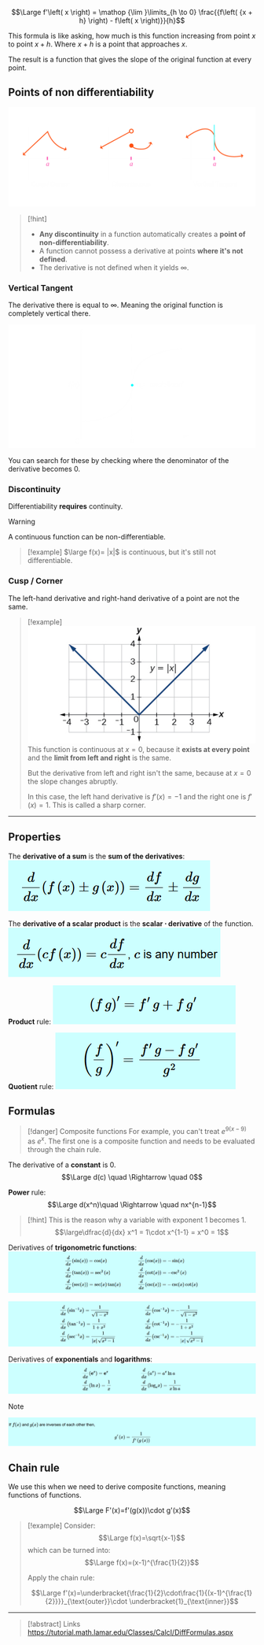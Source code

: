 $$\Large f'\left( x \right) = \mathop {\lim }\limits_{h \to 0} \frac{{f\left( {x + h} \right) - f\left( x \right)}}{h}$$

This formula is like asking, how much is this function increasing from point $x$ to point $x+h$.
Where $x + h$ is a point that approaches $x$.

The result is a function that gives the slope of the original function at every point.

## Points of non differentiability

![](../z_images/Pasted%20image%2020250302100956.png)
> [!hint]
> - **Any discontinuity** in a function automatically creates a **point of non-differentiability**.
> - A function cannot possess a derivative at points **where it's not defined**.
> - The derivative is not defined when it yields $\infty$.

### Vertical Tangent

The derivative there is equal to $\infty$. Meaning the original function is completely vertical there.

![](../z_images/Pasted%20image%2020250302110114.png)

You can search for these by checking where the denominator of the derivative becomes 0.

### Discontinuity

Differentiability **requires** continuity.

> [!warning]
> A continuous function can be non-differentiable.
> > [!example]
> $\large f(x)= |x|$ is continuous, but it's still not differentiable.


### Cusp / Corner

The left-hand derivative and right-hand derivative of a point are not the same.

> [!example]
> ![](../z_images/Pasted%20image%2020250227154749.png)
> This function is continuous at $x=0$, because it **exists at every point** and the **limit from left and right** is the same.
> 
> But the derivative from left and right isn't the same, because at $x=0$ the slope changes abruptly.
> 
> In this case, the left hand derivative is $f'(x)=-1$ and the right one is $f'(x)=1$. This is called a sharp corner.

---

## Properties

The **derivative of a sum** is the **sum of the derivatives**:
![](../z_images/Pasted%20image%2020250103120948.png)

The **derivative of a scalar product** is the **scalar $\cdot$ derivative** of the function.
![](../z_images/Pasted%20image%2020250103121003.png)

**Product** rule:
![](../z_images/Pasted%20image%2020250103124725.png)

**Quotient** rule:
![](../z_images/Pasted%20image%2020250103124812.png)

## Formulas

> [!danger] Composite functions
> For example, you can't treat $e^{9(x-9)}$ as $e^x$.
> The first one is a composite function and needs to be evaluated through the chain rule.
 

The derivative of a **constant** is 0.
$$\Large d(c) \quad \Rightarrow \quad 0$$

**Power** rule:
$$\Large d(x^n)\quad \Rightarrow \quad nx^{n-1}$$

> [!hint]
> This is the reason why a variable with exponent 1 becomes 1.
> $$\large\dfrac{d}{dx} x^1 = 1\cdot x^{1-1} = x^0 = 1$$

Derivatives of **trigonometric functions**:
![](../z_images/Pasted%20image%2020250104165000.png)

![](../z_images/Pasted%20image%2020250104165949.png)

Derivatives of **exponentials** and **logarithms**:
![](../z_images/Pasted%20image%2020250104165320.png)

> [!note]
> ![](../z_images/Pasted%20image%2020250104165839.png)


## Chain rule

We use this when we need to derive composite functions, meaning functions of functions.

$$\Large F'(x)=f'(g(x))\cdot g'(x)$$

> [!example]
> Consider:
> $$\Large f(x)=\sqrt{x-1}$$
> which can be turned into:
> $$\Large f(x)=(x-1)^{\frac{1}{2}}$$
> 
> Apply the chain rule:
> 
> $$\Large f'(x)=\underbracket{\frac{1}{2}\cdot\frac{1}{(x-1)^{\frac{1}{2}}}}_{\text{outer}}\cdot \underbracket{1}_{\text{inner}}$$
> 


---

> [!abstract] Links
> https://tutorial.math.lamar.edu/Classes/CalcI/DiffFormulas.aspx

